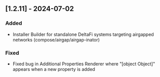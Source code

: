 ## [1.2.11] - 2024-07-02

### Added
- Installer Builder for standalone DeltaFi systems targeting airgapped networks (compose/airgap/airgap-inator)

### Fixed
- Fixed bug in Additional Properties Renderer where "[object Object]" appears when a new property is added 


